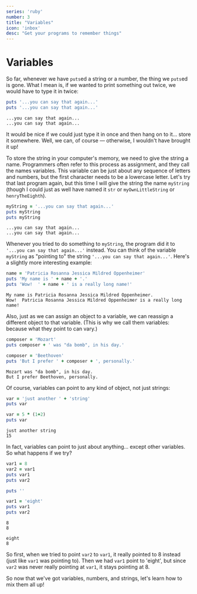 ```yaml
---
series: 'ruby'
number: 3
title: "Variables"
icon: 'inbox'
desc: "Get your programs to remember things"
---
```

# Variables

So far, whenever we have `puts`ed a string or a number, the thing we `puts`ed is gone. What I mean is, if we wanted to print something out twice, we would have to type it in twice:

~~~~ ruby
puts '...you can say that again...'
puts '...you can say that again...'
~~~~

~~~~ text
...you can say that again...
...you can say that again...
~~~~

It would be nice if we could just type it in once and then hang on to it... store it somewhere. Well, we can, of course — otherwise, I wouldn't have brought it up!

To store the string in your computer's memory, we need to give the string a name. Programmers often refer to this process as assignment, and they call the names variables. This variable can be just about any sequence of letters and numbers, but the first character needs to be a lowercase letter. Let's try that last program again, but this time I will give the string the name `myString` (though I could just as well have named it `str` or  `myOwnLittleString` or `henryTheEighth`).

~~~~ ruby
myString = '...you can say that again...'
puts myString
puts myString
~~~~

~~~~ text
...you can say that again...
...you can say that again...
~~~~

Whenever you tried to do something to `myString`, the program did it to `'...you can say that again...'` instead. You can think of the variable `myString` as "pointing to" the string  `'...you can say that again...'`. Here's a slightly more interesting example:

~~~~ ruby
name = 'Patricia Rosanna Jessica Mildred Oppenheimer'
puts 'My name is ' + name + '.'
puts 'Wow!  ' + name + ' is a really long name!'
~~~~

~~~~ text
My name is Patricia Rosanna Jessica Mildred Oppenheimer.
Wow!  Patricia Rosanna Jessica Mildred Oppenheimer is a really long name!
~~~~

Also, just as we can assign an object to a variable, we can reassign a different object to that variable. (This is why we call them variables: because what they point to can vary.)

~~~~ ruby
composer = 'Mozart'
puts composer + ' was "da bomb", in his day.'

composer = 'Beethoven'
puts 'But I prefer ' + composer + ', personally.'
~~~~

~~~~ text
Mozart was "da bomb", in his day.
But I prefer Beethoven, personally.
~~~~

Of course, variables can point to any kind of object, not just strings:

~~~~ ruby
var = 'just another ' + 'string'
puts var

var = 5 * (1+2)
puts var
~~~~

~~~~ text
just another string
15
~~~~

In fact, variables can point to just about anything... except other variables. So what happens if we try?

~~~~ ruby
var1 = 8
var2 = var1
puts var1
puts var2

puts ''

var1 = 'eight'
puts var1
puts var2
~~~~

~~~~ text
8
8

eight
8
~~~~

So first, when we tried to point `var2` to `var1`, it really pointed to 8 instead (just like `var1` was pointing to). Then we had `var1` point to  'eight', but since `var2` was never really pointing at `var1`, it stays pointing at 8.

So now that we've got variables, numbers, and strings, let's learn how to mix them all up!
